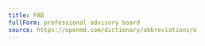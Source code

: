 ```yaml
---
title: PAB
fullForm: professional advisory board
source: https://openmd.com/dictionary/abbreviations/o
---
```

